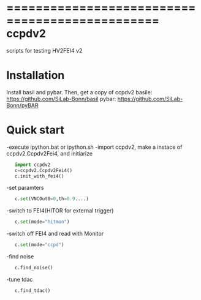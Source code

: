 ===============================================
ccpdv2
===============================================
scripts for testing HV2FEI4 v2

Installation
=============
Install basil and pybar. Then, get a copy of ccpdv2
basile: https://github.com/SiLab-Bonn/basil
pybar: https://github.com/SiLab-Bonn/pyBAR

Quick start
=============
-execute ipython.bat or ipython.sh
-import ccpdv2, make a instace of ccpdv2.Ccpdv2Fei4, and initiarize
```python
   import ccpdv2
   c=ccpdv2.Ccpdv2Fei4()
   c.init_with_fei4()
```
-set paramters
```python
   c.set(VNCOut0=0,th=0.9....)
```
-switch to FEI4(HITOR for external trigger)
```python
   c.set(mode="hitmon")
```
-switch off FEI4 and read with Monitor
```python
   c.set(mode="ccpd")
```
-find noise
```python
   c.find_noise()
```
-tune tdac
```python
   c.find_tdac()
```